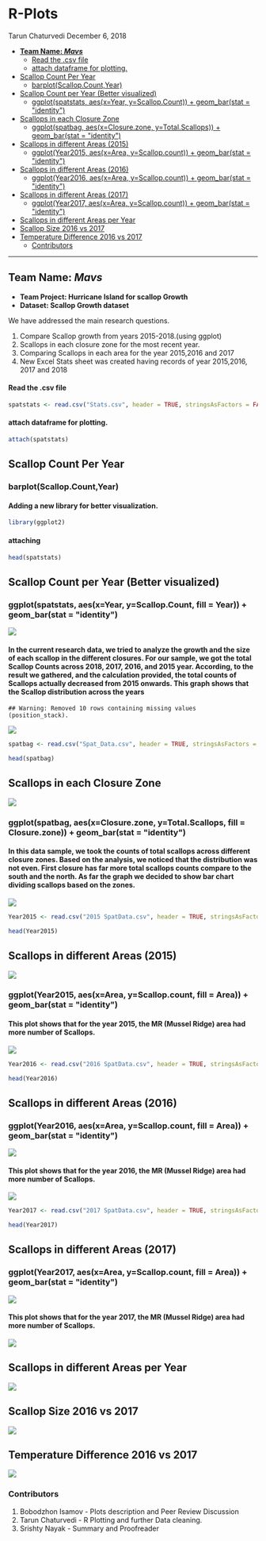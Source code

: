 R-Plots
================
Tarun Chaturvedi
December 6, 2018

-   [**Team Name: *Mavs***](#team-name-mavs)
    -   [Read the .csv file](#read-the-.csv-file)
    -   [attach dataframe for plotting.](#attach-dataframe-for-plotting.)
-   [Scallop Count Per Year](#scallop-count-per-year)
    -   [barplot(Scallop.Count,Year)](#barplotscallop.countyear)
-   [Scallop Count per Year (Better visualized)](#scallop-count-per-year-better-visualized)
    -   [ggplot(spatstats, aes(x=Year, y=Scallop.Count)) + geom\_bar(stat = "identity")](#ggplotspatstats-aesxyear-yscallop.count-geom_barstat-identity)
-   [Scallops in each Closure Zone](#scallops-in-each-closure-zone)
    -   [ggplot(spatbag, aes(x=Closure.zone, y=Total.Scallops)) + geom\_bar(stat = "identity")](#ggplotspatbag-aesxclosure.zone-ytotal.scallops-geom_barstat-identity)
-   [Scallops in different Areas (2015)](#scallops-in-different-areas-2015)
    -   [ggplot(Year2015, aes(x=Area, y=Scallop.count)) + geom\_bar(stat = "identity")](#ggplotyear2015-aesxarea-yscallop.count-geom_barstat-identity)
-   [Scallops in different Areas (2016)](#scallops-in-different-areas-2016)
    -   [ggplot(Year2016, aes(x=Area, y=Scallop.count)) + geom\_bar(stat = "identity")](#ggplotyear2016-aesxarea-yscallop.count-geom_barstat-identity)
-   [Scallops in different Areas (2017)](#scallops-in-different-areas-2017)
    -   [ggplot(Year2017, aes(x=Area, y=Scallop.count)) + geom\_bar(stat = "identity")](#ggplotyear2017-aesxarea-yscallop.count-geom_barstat-identity)
-   [Scallops in different Areas per Year](#scallops-in-different-areas-per-year)
-   [Scallop Size 2016 vs 2017](#scallop-size-2016-vs-2017)
-   [Temperature Difference 2016 vs 2017](#temperature-difference-2016-vs-2017)
    -   [Contributors](#contributors)

------------------------------------------------------------------------

**Team Name: *Mavs***
---------------------

-   **Team Project: Hurricane Island for scallop Growth**
-   **Dataset: Scallop Growth dataset**

We have addressed the main research questions.

1.  Compare Scallop growth from years 2015-2018.(using ggplot)
2.  Scallops in each closure zone for the most recent year.
3.  Comparing Scallops in each area for the year 2015,2016 and 2017
4.  New Excel Stats sheet was created having records of year 2015,2016, 2017 and 2018

#### Read the .csv file

``` r
spatstats <- read.csv("Stats.csv", header = TRUE, stringsAsFactors = FALSE)
```

#### attach dataframe for plotting.

``` r
attach(spatstats)
```

Scallop Count Per Year
----------------------

### barplot(Scallop.Count,Year)

#### Adding a new library for better visualization.

``` r
library(ggplot2)
```

#### attaching

``` r
head(spatstats)
```

Scallop Count per Year (Better visualized)
------------------------------------------

### ggplot(spatstats, aes(x=Year, y=Scallop.Count, fill = Year)) + geom\_bar(stat = "identity")

![](https://github.com/Wolverine7/Team-Mavs-ISQA8086-002/blob/master/Git%20Repository/Deliverables/Graphs/ScallopCountperYear.PNG)

#### In the current research data, we tried to analyze the growth and the size of each scallop in the different closures. For our sample, we got the total Scallop Counts across 2018, 2017, 2016, and 2015 year. According, to the result we gathered, and the calculation provided, the total counts of Scallops actually decreased from 2015 onwards. This graph shows that the Scallop distribution across the years

    ## Warning: Removed 10 rows containing missing values (position_stack).

![](Rplots_files/figure-markdown_github/yearly-1.png)

``` r
spatbag <- read.csv("Spat_Data.csv", header = TRUE, stringsAsFactors = FALSE)
```

``` r
head(spatbag)
```

Scallops in each Closure Zone
-----------------------------

![](https://github.com/Wolverine7/Team-Mavs-ISQA8086-002/blob/master/Git%20Repository/Deliverables/Graphs/ClosureStats.PNG)


### ggplot(spatbag, aes(x=Closure.zone, y=Total.Scallops, fill = Closure.zone)) + geom\_bar(stat = "identity")

#### In this data sample, we took the counts of total scallops across different closure zones. Based on the analysis, we noticed that the distribution was not even. First closure has far more total scallops counts compare to the south and the north. As far the graph we decided to show bar chart dividing scallops based on the zones.

![](Rplots_files/figure-markdown_github/closure-1.png)

``` r
Year2015 <- read.csv("2015 SpatData.csv", header = TRUE, stringsAsFactors = FALSE)
```

``` r
head(Year2015)
```

Scallops in different Areas (2015)
----------------------------------

![](https://github.com/Wolverine7/Team-Mavs-ISQA8086-002/blob/master/Git%20Repository/Deliverables/Graphs/2015ScallopCount.PNG)


### ggplot(Year2015, aes(x=Area, y=Scallop.count, fill = Area)) + geom\_bar(stat = "identity")

#### This plot shows that for the year 2015, the MR (Mussel Ridge) area had more number of Scallops.

![](Rplots_files/figure-markdown_github/yr15-1.png)

``` r
Year2016 <- read.csv("2016 SpatData.csv", header = TRUE, stringsAsFactors = FALSE)
```

``` r
head(Year2016)
```

Scallops in different Areas (2016)
----------------------------------

### ggplot(Year2016, aes(x=Area, y=Scallop.count, fill = Area)) + geom\_bar(stat = "identity")

![](https://github.com/Wolverine7/Team-Mavs-ISQA8086-002/blob/master/Git%20Repository/Deliverables/Graphs/2016ScallopCount.PNG)

#### This plot shows that for the year 2016, the MR (Mussel Ridge) area had more number of Scallops.

![](Rplots_files/figure-markdown_github/yr16-1.png)

``` r
Year2017 <- read.csv("2017 SpatData.csv", header = TRUE, stringsAsFactors = FALSE)
```

``` r
head(Year2017)
```

Scallops in different Areas (2017)
----------------------------------

### ggplot(Year2017, aes(x=Area, y=Scallop.count, fill = Area)) + geom\_bar(stat = "identity")

![](https://github.com/Wolverine7/Team-Mavs-ISQA8086-002/blob/master/Git%20Repository/Deliverables/Graphs/2017ScallopCount.PNG)

#### This plot shows that for the year 2017, the MR (Mussel Ridge) area had more number of Scallops.

![](Rplots_files/figure-markdown_github/yr17-1.png)

Scallops in different Areas per Year
------------------------------------
![](https://github.com/Wolverine7/Team-Mavs-ISQA8086-002/blob/master/Git%20Repository/Deliverables/Graphs/AreaStatsperYear.PNG)

Scallop Size 2016 vs 2017
-------------------------

![](https://github.com/Wolverine7/Team-Mavs-ISQA8086-002/blob/master/Git%20Repository/Deliverables/Graphs/ScallopSizeComparison.PNG)

Temperature Difference 2016 vs 2017
-----------------------------------

![](https://github.com/Wolverine7/Team-Mavs-ISQA8086-002/blob/master/Git%20Repository/Deliverables/Graphs/Temperature.PNG)

### Contributors

1.  Bobodzhon Isamov - Plots description and Peer Review Discussion
2.  Tarun Chaturvedi - R Plotting and further Data cleaning.
3.  Srishty Nayak - Summary and Proofreader
